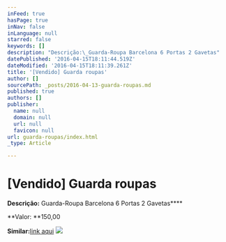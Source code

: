 ```yaml
---
inFeed: true
hasPage: true
inNav: false
inLanguage: null
starred: false
keywords: []
description: "Descrição:\_Guarda-Roupa Barcelona 6 Portas 2 Gavetas"
datePublished: '2016-04-15T18:11:44.519Z'
dateModified: '2016-04-15T18:11:39.261Z'
title: '[Vendido] Guarda roupas'
author: []
sourcePath: _posts/2016-04-13-guarda-roupas.md
published: true
authors: []
publisher:
  name: null
  domain: null
  url: null
  favicon: null
url: guarda-roupas/index.html
_type: Article

---
```

# \[Vendido\] Guarda roupas

**Descrição:** Guarda-Roupa Barcelona 6 Portas 2 Gavetas****

**Valor: **150,00

**Similar:**[link aqui][0]
![](https://the-grid-user-content.s3-us-west-2.amazonaws.com/0f721ba7-1495-4b9d-9304-59e647a3b9a3.jpg)

[0]: http://www.pontofrio.com.br/Moveis/DormitoriosQuartos/Roupeiros/Guarda-Roupa-Barcellona-Moveis-Porto-com-6-Portas-e-2-Gavetas-2488613.html?gclid=CjwKEAjwubK4BRC1xczKrZyj3mkSJAC6ntgrdTmXbixuannm23pnTLd5dGTn4drJuZeBZov76z_GtxoCpLPw_wcB&utm_medium=cpc&utm_source=gp_pla&s_kwcid=AL!427!3!97121719258!!!g!61865531738!&utm_campaign=Auto_Shopping&ef_id=VfuNGgAAAIXOyQBz:20160413033153:s